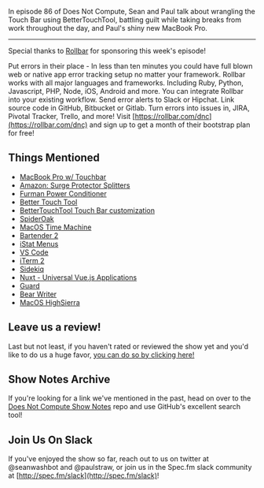In episode 86 of Does Not Compute, Sean and Paul talk about wrangling the Touch Bar using BetterTouchTool, battling guilt while taking breaks from work throughout the day, and Paul's shiny new MacBook Pro.

---

Special thanks to [Rollbar](https://rollbar.com/dnc) for sponsoring this week's episode!

Put errors in their place - In less than ten minutes you could have full blown web or native app error tracking setup no matter your framework. Rollbar works with all major languages and frameworks. Including Ruby, Python, Javascript, PHP, Node, iOS, Android and more. You can integrate Rollbar into your existing workflow. Send error alerts to Slack or Hipchat. Link source code in GitHub, Bitbucket or Gitlab. Turn errors into issues in, JIRA, Pivotal Tracker, Trello, and more! Visit [https://rollbar.com/dnc](https://rollbar.com/dnc) and sign up to get a month of their bootstrap plan for free!

## Things Mentioned

* [MacBook Pro w/ Touchbar](https://www.apple.com/macbook-pro/)
* [Amazon: Surge Protector Splitters](https://www.amazon.com/s/ref=nb_sb_noss_2?url=search-alias%3Daps&field-keywords=surge+protector+splitter)
* [Furman Power Conditioner](https://www.amazon.com/Furman-M-8X2-Outlet-Conditioner-Protector/dp/B003BQ91Y6)
* [Better Touch Tool](https://www.boastr.net/)
* [BetterTouchTool Touch Bar customization](https://www.boastr.net/bettertouchtool-touch-bar-customization/)
* [SpiderOak](https://spideroak.com/personal/spideroak-one)
* [MacOS Time Machine](https://en.wikipedia.org/wiki/Time_Machine_(macOS))
* [Bartender 2](https://www.macbartender.com/)
* [iStat Menus](https://bjango.com/mac/istatmenus/)
* [VS Code](https://code.visualstudio.com/)
* [iTerm 2](https://www.iterm2.com/)
* [Sidekiq](http://sidekiq.org/)
* [Nuxt - Universal Vue.js Applications](https://nuxtjs.org/)
* [Guard](https://github.com/guard/guard)
* [Bear Writer](http://www.bear-writer.com/)
* [MacOS HighSierra](https://www.apple.com/macos/high-sierra-preview/)

## Leave us a review!

Last but not least, if you haven't rated or reviewed the show yet and you'd like to do us a huge favor, [you can do so by clicking here!](https://itunes.apple.com/us/podcast/does-not-compute/id1048731980?mt=2)

## Show Notes Archive

If you're looking for a link we've mentioned in the past, head on over to the [Does Not Compute Show Notes](https://github.com/seanwash/dnccast-show-notes) repo and use GitHub's excellent search tool!

## Join Us On Slack

If you've enjoyed the show so far, reach out to us on twitter at @seanwashbot and @paulstraw, or join us in the Spec.fm slack community at [http://spec.fm/slack](http://spec.fm/slack)!
